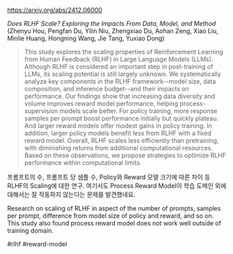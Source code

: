 https://arxiv.org/abs/2412.06000

*Does RLHF Scale? Exploring the Impacts From Data, Model, and Method* (Zhenyu Hou, Pengfan Du, Yilin Niu, Zhengxiao Du, Aohan Zeng, Xiao Liu, Minlie Huang, Hongning Wang, Jie Tang, Yuxiao Dong)

> This study explores the scaling properties of Reinforcement Learning from Human Feedback (RLHF) in Large Language Models (LLMs). Although RLHF is considered an important step in post-training of LLMs, its scaling potential is still largely unknown. We systematically analyze key components in the RLHF framework--model size, data composition, and inference budget--and their impacts on performance. Our findings show that increasing data diversity and volume improves reward model performance, helping process-supervision models scale better. For policy training, more response samples per prompt boost performance initially but quickly plateau. And larger reward models offer modest gains in policy training. In addition, larger policy models benefit less from RLHF with a fixed reward model. Overall, RLHF scales less efficiently than pretraining, with diminishing returns from additional computational resources. Based on these observations, we propose strategies to optimize RLHF performance within computational limits.

프롬프트의 수, 프롬프트 당 샘플 수, Policy와 Reward 모델 크기에 따른 차이 등 RLHF의 Scaling에 대한 연구. 여기서도 Process Reward Model이 학습 도메인 외에 대해서는 잘 작동하지 않는다는 문제를 발견했네요.

<english>
Research on scaling of RLHF in aspect of the number of prompts, samples per prompt, difference from model size of policy and reward, and so on. This study also found process reward model does not work well outside of training domain.
</english>

#rlhf #reward-model 